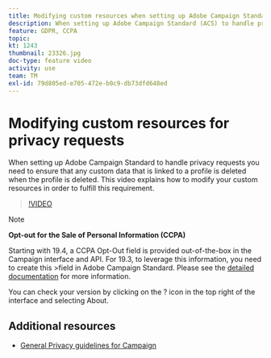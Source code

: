 ```yaml
---
title: Modifying custom resources when setting up Adobe Campaign Standard (ACS) for privacy requests
description: When setting up Adobe Campaign Standard (ACS) to handle privacy requests you need to ensure that any custom data that is linked to a profile is deleted when the profile is deleted. This video explains how to modify your custom resources in order to fulfill this requirement.
feature: GDPR, CCPA
topic: 
kt: 1243
thumbnail: 23326.jpg
doc-type: feature video
activity: use
team: TM
exl-id: 79d805ed-e705-472e-b0c9-db73dfd648ed
---
```

# Modifying custom resources for privacy requests

When setting up Adobe Campaign Standard to handle privacy requests you need to ensure that any custom data that is linked to a profile is deleted when the profile is deleted. This video explains how to modify your custom resources in order to fulfill this requirement.

>[!VIDEO](https://video.tv.adobe.com/v/23326?quality=12)

>[!NOTE]
>
>**Opt-out for the Sale of Personal Information (CCPA)**
>
>Starting with 19.4, a CCPA Opt-Out field is provided out-of-the-box in the Campaign interface and API. For 19.3, to leverage this information, you need to create this >field in Adobe Campaign Standard. Please see the [detailed documentation](https://helpx.adobe.com/campaign/kb/acs-privacy.html#ccpa) for more information.
>
> You can check your version by clicking on the ? icon in the top right of the interface and selecting About.

## Additional resources

* [General Privacy guidelines for Campaign](https://helpx.adobe.com/campaign/kb/campaign-privacy-overview.html)
